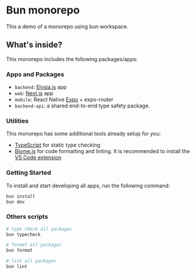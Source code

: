 # Bun monorepo

This a demo of a monorepo using bun workspace.

## What's inside?

This monorepo includes the following packages/apps:

### Apps and Packages

- `backend`: [Elysia.js](https://elysiajs.com/) app
- `web`: [Next.js](https://nextjs.org/) app
- `mobile`:  React Native [Expo](https://expo.dev/) + expo-router
- `backend-api`: a shared end-to-end type safety package.

### Utilities

This monorepo has some additional tools already setup for you:

- [TypeScript](https://www.typescriptlang.org/) for static type checking
- [Biome.js](https://biomejs.dev/) for code formatting and linting. It is recommended to install the [VS Code extension](https://marketplace.visualstudio.com/items?itemName=biomejs.biome)

### Getting Started

To install and start developing all apps, run the following command:

```sh
bun install
bun dev
```

### Others scripts

```sh
# type check all packages
bun typecheck

# format all packages
bun format

# lint all packages
bun lint

```
